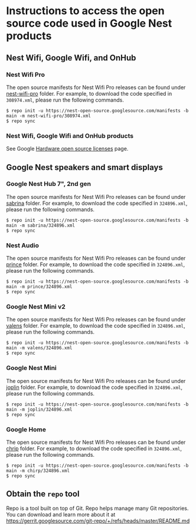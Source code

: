 # Instructions to access the open source code used in Google Nest products

## Nest Wifi, Google Wifi, and OnHub

### Nest Wifi Pro

The open source manifests for Nest Wifi Pro releases can be found under
[nest-wifi-pro](https://nest-open-source.googlesource.com/manifests/+/refs/heads/main/nest-wifi-pro)
folder. For example, to download the code specified in `308974.xml`,
please run the following commands.

```shell
$ repo init -u https://nest-open-source.googlesource.com/manifests -b main -m nest-wifi-pro/308974.xml
$ repo sync
```

### Nest Wifi, Google Wifi and OnHub products

See Google [Hardware open source
licenses](https://support.google.com/product-documentation/topic/11012177) page.

## Google Nest speakers and smart displays

### Google Nest Hub 7", 2nd gen

The open source manifests for Nest Wifi Pro releases can be found under
[sabrina](https://nest-open-source.googlesource.com/manifests/+/refs/heads/main/sabrina)
folder. For example, to download the code specified in `324896.xml`,
please run the following commands.

```shell
$ repo init -u https://nest-open-source.googlesource.com/manifests -b main -m sabrina/324896.xml
$ repo sync
```

### Nest Audio

The open source manifests for Nest Wifi Pro releases can be found under
[prince](https://nest-open-source.googlesource.com/manifests/+/refs/heads/main/prince)
folder. For example, to download the code specified in `324896.xml`,
please run the following commands.

```shell
$ repo init -u https://nest-open-source.googlesource.com/manifests -b main -m prince/324896.xml
$ repo sync
```

### Google Nest Mini v2

The open source manifests for Nest Wifi Pro releases can be found under
[valens](https://nest-open-source.googlesource.com/manifests/+/refs/heads/main/valens)
folder. For example, to download the code specified in `324896.xml`,
please run the following commands.

```shell
$ repo init -u https://nest-open-source.googlesource.com/manifests -b main -m valens/324896.xml
$ repo sync
```

### Google Nest Mini

The open source manifests for Nest Wifi Pro releases can be found under
[joplin](https://nest-open-source.googlesource.com/manifests/+/refs/heads/main/joplin)
folder. For example, to download the code specified in `324896.xml`,
please run the following commands.

```shell
$ repo init -u https://nest-open-source.googlesource.com/manifests -b main -m joplin/324896.xml
$ repo sync
```

### Google Home

The open source manifests for Nest Wifi Pro releases can be found under
[chrip](https://nest-open-source.googlesource.com/manifests/+/refs/heads/main/chirp)
folder. For example, to download the code specified in `324896.xml`,
please run the following commands.

```shell
$ repo init -u https://nest-open-source.googlesource.com/manifests -b main -m chirp/324896.xml
$ repo sync
```

## Obtain the `repo` tool

Repo is a tool built on top of Git. Repo helps manage many Git repositories. You
can download and learn more about it at
https://gerrit.googlesource.com/git-repo/+/refs/heads/master/README.md


